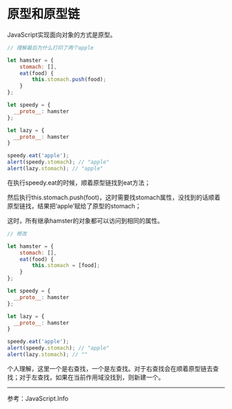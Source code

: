 # 原型和原型链

JavaScript实现面向对象的方式是原型。

```js
// 理解最后为什么打印了两个apple

let hamster = {
	stomach: [],
	eat(food) {
		this.stomach.push(food);
	}
};

let speedy = {
  __proto__: hamster
};

let lazy = {
  __proto__: hamster
}

speedy.eat('apple');
alert(speedy.stomach); // "apple"
alert(lazy.stomach); // "apple"
```

在执行speedy.eat的时候，顺着原型链找到eat方法；

然后执行this.stomach.push(foot)，这时需要找stomach属性，没找到的话顺着原型链找，结果把‘apple’赋给了原型的stomach；

这时，所有继承hamster的对象都可以访问到相同的属性。

```js
// 修改

let hamster = {
	stomach: [],
	eat(food) {
		this.stomach = [food];
	}
};

let speedy = {
  __proto__: hamster
};

let lazy = {
  __proto__: hamster
}

speedy.eat('apple');
alert(speedy.stomach); // "apple"
alert(lazy.stomach); // ""
```

个人理解，这里一个是右查找，一个是左查找。对于右查找会在顺着原型链去查找；对于左查找，如果在当前作用域没找到，则新建一个。

----

参考：JavaScript.Info


